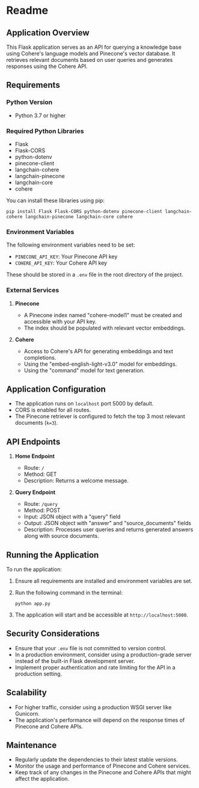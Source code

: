 # Readme

## Application Overview
This Flask application serves as an API for querying a knowledge base using Cohere's language models and Pinecone's vector database. It retrieves relevant documents based on user queries and generates responses using the Cohere API.

## Requirements

### Python Version
- Python 3.7 or higher

### Required Python Libraries
- Flask
- Flask-CORS
- python-dotenv
- pinecone-client
- langchain-cohere
- langchain-pinecone
- langchain-core
- cohere

You can install these libraries using pip:

```
pip install Flask Flask-CORS python-dotenv pinecone-client langchain-cohere langchain-pinecone langchain-core cohere
```

### Environment Variables
The following environment variables need to be set:

- `PINECONE_API_KEY`: Your Pinecone API key
- `COHERE_API_KEY`: Your Cohere API key

These should be stored in a `.env` file in the root directory of the project.

### External Services
1. **Pinecone**
   - A Pinecone index named "cohere-model1" must be created and accessible with your API key.
   - The index should be populated with relevant vector embeddings.

2. **Cohere**
   - Access to Cohere's API for generating embeddings and text completions.
   - Using the "embed-english-light-v3.0" model for embeddings.
   - Using the "command" model for text generation.

## Application Configuration
- The application runs on `localhost` port 5000 by default.
- CORS is enabled for all routes.
- The Pinecone retriever is configured to fetch the top 3 most relevant documents (`k=3`).

## API Endpoints

1. **Home Endpoint**
   - Route: `/`
   - Method: GET
   - Description: Returns a welcome message.

2. **Query Endpoint**
   - Route: `/query`
   - Method: POST
   - Input: JSON object with a "query" field
   - Output: JSON object with "answer" and "source_documents" fields
   - Description: Processes user queries and returns generated answers along with source documents.

## Running the Application
To run the application:

1. Ensure all requirements are installed and environment variables are set.
2. Run the following command in the terminal:

   ```
   python app.py
   ```

3. The application will start and be accessible at `http://localhost:5000`.

## Security Considerations
- Ensure that your `.env` file is not committed to version control.
- In a production environment, consider using a production-grade server instead of the built-in Flask development server.
- Implement proper authentication and rate limiting for the API in a production setting.

## Scalability
- For higher traffic, consider using a production WSGI server like Gunicorn.
- The application's performance will depend on the response times of Pinecone and Cohere APIs.

## Maintenance
- Regularly update the dependencies to their latest stable versions.
- Monitor the usage and performance of Pinecone and Cohere services.
- Keep track of any changes in the Pinecone and Cohere APIs that might affect the application.
